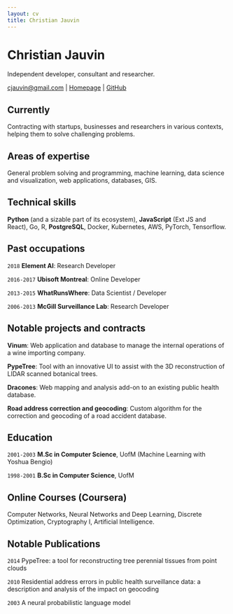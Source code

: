 ```yaml
---
layout: cv
title: Christian Jauvin
---
```

# Christian Jauvin
Independent developer, consultant and researcher.

<div id="webaddress">
    <a href="mailto:cjauvin@gmail.com">cjauvin@gmail.com</a> |
    <a href="https://cjauvin.github.io">Homepage</a> |
    <a href="https://github.com/cjauvin">GitHub</a>
</div>

## Currently

Contracting with startups, businesses and researchers in various contexts, helping them to solve challenging problems.

## Areas of expertise

General problem solving and programming, machine learning, data science and visualization, web applications, databases, GIS.

## Technical skills

__Python__ (and a sizable part of its ecosystem), __JavaScript__ (Ext JS and React), Go, R, __PostgreSQL__, Docker, Kubernetes, AWS, PyTorch, Tensorflow.

## Past occupations

`2018`
__Element AI__: Research Developer

`2016-2017`
__Ubisoft Montreal__: Online Developer

`2013-2015`
__WhatRunsWhere__: Data Scientist / Developer

`2006-2013`
__McGill Surveillance Lab__: Research Developer

## Notable projects and contracts

__Vinum__: Web application and database to manage the internal operations of a wine importing company.

__PypeTree__: Tool with an innovative UI to assist with the 3D reconstruction of LIDAR scanned botanical trees.

__Dracones__: Web mapping and analysis add-on to an existing public health database.

__Road address correction and geocoding__: Custom algorithm for the correction and geocoding of a road accident database.

## Education

`2001-2003`
__M.Sc in Computer Science__, UofM (Machine Learning with Yoshua Bengio)

`1998-2001`
__B.Sc in Computer Science__, UofM

## Online Courses (Coursera)

Computer Networks, Neural Networks and Deep Learning, Discrete Optimization, Cryptography I, Artificial Intelligence.

## Notable Publications

`2014`
PypeTree: a tool for reconstructing tree perennial tissues from point clouds

`2010`
Residential address errors in public health surveillance data: a description and analysis of the impact on geocoding

`2003`
A neural probabilistic language model


<!-- ### Footer

Last updated: March 2019 -->
